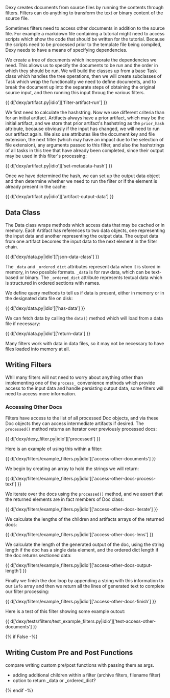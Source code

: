 

Dexy creates documents from source files by running the contents through filters. Filters can do anything to transform the text or binary content of the source file.

Sometimes filters need to access other documents in addition to the source file. For example a markdown file containing a tutorial might need to access scripts which show the code that should be written for the tutorial. Because the scripts need to be processed prior to the template file being compiled, Dexy needs to have a means of specifying dependencies.

We create a tree of documents which incorporate the dependencies we need. This allows us to specify the documents to be run and the order in which they should be run. We will build the classes up from a base Task class which handles the tree operations, then we will create subclasses of Task which wrap the functionality we need to define documents, and to break the document up into the separate steps of obtaining the original source input, and then running this input throug the various filters.











{{ d['dexy/artifact.py|idio']['filter-artifact-run'] }}

We first need to calculate the hashstring. Now we use different criteria than for an initial artifact. Artifacts always have a prior artifact, which may be the initial artifact, and we store that prior artifact's hashstring as the `prior_hash` attribute, because obviously if the input has changed, we will need to run our artifact again. We also use attributes like the document key and file extension, the next filter (which may have an impact due to the selection of file extension), any arguments passed to this filter, and also the hashstrings of all tasks in this tree that have already been completed, since their output may be used in this filter's processing:

{{ d['dexy/artifact.py|idio']['set-metadata-hash'] }}

Once we have determined the hash, we can set up the output data object and then determine whether we need to run the filter or if the element is already present in the cache:

{{ d['dexy/artifact.py|idio']['artifact-output-data'] }}

## Data Class

The Data class wraps methods which access data that may be cached or in memory. Each Artifact has references to two data objects, one representing the input data and another representing the output data. The output data from one artifact becomes the input data to the next element in the filter chain.

{{ d['dexy/data.py|idio']['json-data-class'] }}

The `_data` and `_ordered_dict` attributes represent data when it is stored in memory, in two possible formats. `_data` is for raw data, which can be text-based or binary. The `_ordered_dict` attribute represents textual data which is structured in ordered sections with names.

We define query methods to tell us if data is present, either in memory or in the designated data file on disk:

{{ d['dexy/data.py|idio']['has-data'] }}

We can fetch data by calling the `data()` method which will load from a data file if necessary:

{{ d['dexy/data.py|idio']['return-data'] }}

Many filters work with data in data files, so it may not be necessary to have files loaded into memory at all.

## Writing Filters


Whil many filters will not need to worry about anything other than implementing one of the `process_` convenience methods which provide access to the input data and handle persisting output data, some filters will need to access more information.

### Accessing Other Docs

Filters have access to the list of all processed Doc objects, and via these Doc objects they can access intermediate artifacts if desired. The `processed()` method returns an iterator over previously processed docs:

{{ d['dexy/dexy_filter.py|idio']['processed'] }}

Here is an example of using this within a filter:

{{ d['dexy/filters/example_filters.py|idio']['access-other-documents'] }}

We begin by creating an array to hold the strings we will return:

{{ d['dexy/filters/example_filters.py|idio']['access-other-docs-process-text'] }}

We iterate over the docs using the `processed()` method, and we assert that the returned elements are in fact members of Doc class:

{{ d['dexy/filters/example_filters.py|idio']['access-other-docs-iterate'] }}

We calculate the lengths of the children and artifacts arrays of the returned docs:

{{ d['dexy/filters/example_filters.py|idio']['access-other-docs-lens'] }}

We calculate the length of the generated output of the doc, using the string length if the doc has a single data element, and the ordered dict length if the doc returns sectioned data:

{{ d['dexy/filters/example_filters.py|idio']['access-other-docs-output-length'] }}

Finally we finish the doc loop by appending a string with this information to our `info` array and then we return all the lines of generated text to complete our filter processing:

{{ d['dexy/filters/example_filters.py|idio']['access-other-docs-finish'] }}

Here is a test of this filter showing some example outout:

{{ d['dexy/tests/filters/test_example_filters.py|idio']['test-access-other-documents'] }}

{% if False -%}

## Writing Custom Pre and Post Functions

compare writing custom pre/post functions with passing them as args.

+ adding additional children within a filter (archive filters, filename filter)
+ option to return _data or _ordered_dict?

{% endif -%}
